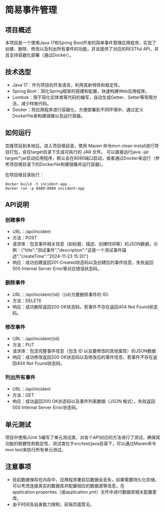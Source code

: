 # 简易事件管理

## 项目概述
本项目是一个使用Java 17和Spring Boot开发的简单事件管理应用程序，实现了创建、删除、修改以及列出所有事件的功能，并且提供了对应的RESTful API，并且支持容器化部署（通过Docker）。

## 技术选型
- Java 17：作为项目的开发语言，利用其新特性和稳定性。
- Spring Boot：简化Spring框架的搭建和配置，快速构建Web应用程序。
- Lombok：用于简化实体类等代码的编写，自动生成Getter、Setter等常用方法，减少样板代码。
- Docker：将应用程序进行容器化，方便部署到不同环境中，通过定义Dockerfile来构建镜像以及运行容器。

## 如何运行
克隆项目到本地后，进入项目根目录，使用 Maven 命令mvn clean install进行项目打包，会在target目录下生成可执行的 JAR 文件。
可以直接运行java -jar target/*.jar启动应用程序，默认会在8080端口启动，或者通过Docker来运行（参考项目根目录下的Dockerfile构建镜像并运行容器）。

在项目根目录执行：
```
docker build -t incident-app .
docker run -p 8080:8080 incident-app
```

## API说明
### 创建事件
- URL：/api/incident
- 方法：POST
- 请求体：包含事件相关信息（如标题、描述、创建时间等）的JSON数据，示例：{"title":"测试事件","description":"这是一个测试事件描述","createTime":"2024-11-23 15:20"}
- 响应：成功创建返回201 Created状态码以及创建后的事件信息，失败返回500 Internal Server Error等对应错误状态码。
### 删除事件
- URL：/api/incident/{id}（{id}为要删除事件的 ID）
- 方法：DELETE
- 响应：成功删除返回200 OK状态码，若事件不存在返回404 Not Found状态码。
### 修改事件
- URL：/api/incident/{id}
- 方法：PUT
- 请求体：包含完整事件信息（包含 ID 以及要修改的其他属性）的JSON数据
- 响应：成功修改返回200 OK状态码以及修改后的事件信息，若事件不存在返回404 Not Found状态码。
### 列出所有事件
- URL：/api/incident
- 方法：GET
- 响应：成功返回200 OK状态码以及事件列表数据（JSON 格式），失败返回500 Internal Server Error状态码。

## 单元测试
项目中使用JUnit 5编写了单元测试类，对各个API对应的方法进行了测试，确保其功能的稳健性和稳定性，测试类位于src/test/java目录下，可以通过Maven命令mvn test来执行所有单元测试。

## 注意事项
- 目前数据保存在内存中，应用程序重启后数据会丢失，如果需要持久化存储，可以考虑连接真实的数据库并配置相应的数据源等信息，在application.properties（或application.yml）文件中进行数据库相关配置更改。
- 由于时间及自身能力限制，前端页面暂无。